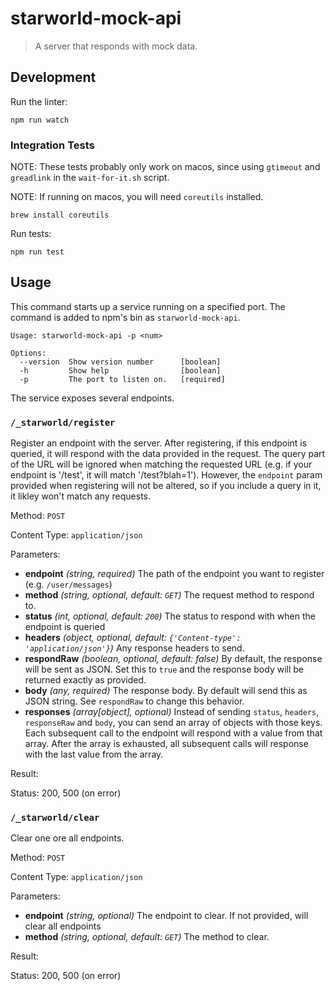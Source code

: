 # starworld-mock-api

> A server that responds with mock data.

## Development

Run the linter:

```
npm run watch
```

### Integration Tests

NOTE: These tests probably only work on macos, since using `gtimeout` and `greadlink` in the `wait-for-it.sh` script.

NOTE: If running on macos, you will need `coreutils` installed.

```
brew install coreutils
```

Run tests:

```
npm run test
```

## Usage

This command starts up a service running on a specified port. The command is added to npm's bin as `starworld-mock-api`.

```
Usage: starworld-mock-api -p <num>

Options:
  --version  Show version number      [boolean]
  -h         Show help                [boolean]
  -p         The port to listen on.   [required]
```

The service exposes several endpoints.

### `/_starworld/register`

Register an endpoint with the server. After registering, if this endpoint is queried, it will respond with the data provided in the request. The query part of the URL will be ignored when matching the requested URL (e.g. if your endpoint is '/test', it will match '/test?blah=1'). However, the `endpoint` param provided when registering will not be altered, so if you include a query in it, it likley won't match any requests.

Method: `POST`

Content Type: `application/json`

Parameters:

- **endpoint** *(string, required)* The path of the endpoint you want to register (e.g. `/user/messages`)
- **method** *(string, optional, default: `GET`)* The request method to respond to.
- **status** *(int, optional, default: `200`)* The status to respond with when the endpoint is queried
- **headers** *(object, optional, default: `{'Content-type': 'application/json'}`)* Any response headers to send.
- **respondRaw** *(boolean, optional, default: false)* By default, the response will be sent as JSON. Set this to `true` and the response body will be returned exactly as provided.
- **body** *(any, required)* The response body. By default will send this as JSON string. See `respondRaw` to change this behavior.
- **responses** *(array[object], optional)* Instead of sending `status`, `headers`, `responseRaw` and `body`, you can send an array of objects with those keys. Each subsequent call to the endpoint will respond with a value from that array. After the array is exhausted, all subsequent calls will response with the last value from the array.

Result:

Status: 200, 500 (on error)

### `/_starworld/clear`

Clear one ore all endpoints.

Method: `POST`

Content Type: `application/json`

Parameters:

- **endpoint** *(string, optional)* The endpoint to clear. If not provided, will clear all endpoints
- **method** *(string, optional, default: `GET`)* The method to clear.

Result:

Status: 200, 500 (on error)
